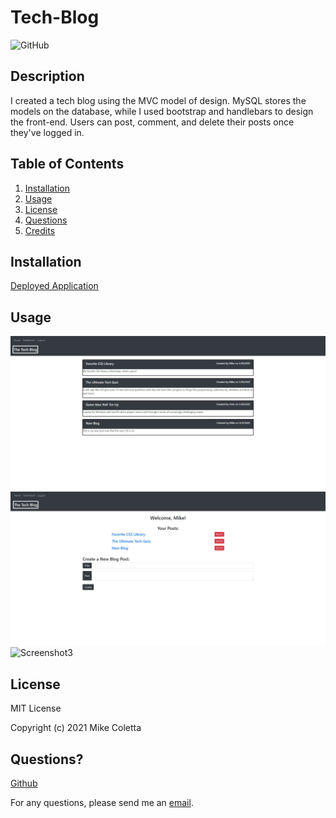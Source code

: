 # Tech-Blog

![GitHub](https://img.shields.io/github/license/MikeColetta/Tech-Blog)

## Description
    
I created a tech blog using the MVC model of design. MySQL stores the models on the database, while I used bootstrap and handlebars to design the front-end. Users can post, comment, and delete their posts once they've logged in.
    
## Table of Contents
1. [Installation](#installation)
2. [Usage](#usage)
3. [License](#license)
4. [Questions](#questions)
5. [Credits](#credits)
    
## Installation
    
[Deployed Application](https://infinite-springs-87893.herokuapp.com/)
    
## Usage

![Screenshot1](./images/Screenshot1.JPG)
![Screenshot2](./images/Screenshot2.JPG)
![Screenshot3]()


## License
    
MIT License
    
Copyright (c) 2021 Mike Coletta
          
## Questions?
    
[Github](https://github.com/MikeColetta)
    
For any questions, please send me an [email](mailto:coletta.mike@gmail.com).